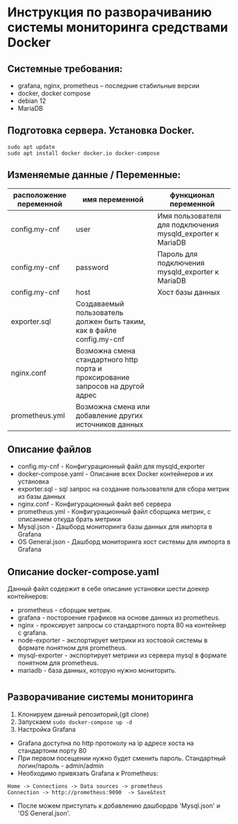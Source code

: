 # Инструкция по разворачиванию системы мониторинга средствами Docker

## Системные требования:

* grafana, nginx, prometheus – последние стабильные версии
* docker, docker compose
* debian 12 
* MariaDB

## Подготовка сервера. Установка Docker.
  
```
sudo apt update
sudo apt install docker docker.io docker-compose
```

## Изменяемые данные / Переменные:

| расположение переменной | имя переменной | функционал переменной |
|-------------------------|----------------|-----------------------|
|config.my-cnf            | user | Имя пользователя для подключения mysqld_exporter к MariaDB|
|config.my-cnf            | password | Пароль для подключения mysqld_exporter к MariaDB|
|config.my-cnf            | host | Хост базы данных|
|exporter.sql             | Создаваемый пользователь должен быть таким, как в файле config.my-cnf|
|nginx.conf               | Возможна смена стандартного http порта и проксирование запросов на другой адрес|
|prometheus.yml           | Возможна смена или добавление других источников данных|

## Описание файлов

* config.my-cnf - Конфигурационный файл для mysqld_exporter
* docker-compose.yaml - Описание всех Docker контейнеров и их установка
* exporter.sql - sql запрос на создание пользователя для сбора метрик из базы данных
* nginx.conf - Конфигурационный файл веб сервера
* prometheus.yml - Конфигурационный файл сборщика метрик, с описанием откуда брать метрики
* Mysql.json - Дашборд мониторинга базы данных для импорта в Grafana
* OS General.json - Дашборд мониторинга хост системы для импорта в Grafana

## Описание docker-compose.yaml

Данный файл содержит в себе описание установки шести доекер контейнеров:

* prometheus - сборщик метрик.
* grafana - постороение графиков на основе данных из prometheus.
* nginx - проксирует запросы со стандартного порта 80 на контейнер с grafana.
* node-exporter - экспортирует метрики из хостовой системы в формате понятном для prometheus.
* mysql-exporter - экспортирует метрики из сервера mysql в формате понятном для prometheus.
* mariadb - база данных, которую нужно мониторить.

#

## Разворачивание системы мониторинга
1. Клонируем данный репозиторий,(git clone)
2. Запускаем ```sudo docker-compose up -d ```
3. Настройка Grafana
* Grafana доступна по http протоколу на ip адресе хоста на стандартонм порту 80  
* При первом посещении нужно будет сменить пароль. Стандартный логин/пароль - admin/admin  
* Необходимо привязать Grafana к Prometheus:
```
Home -> Connections -> Data sources -> prometheus
Connection -> http://prometheus:9090  -> Save&test
```
* После можем приступать к добавлению дашбордов 'Mysql.json' и 'OS General.json'.